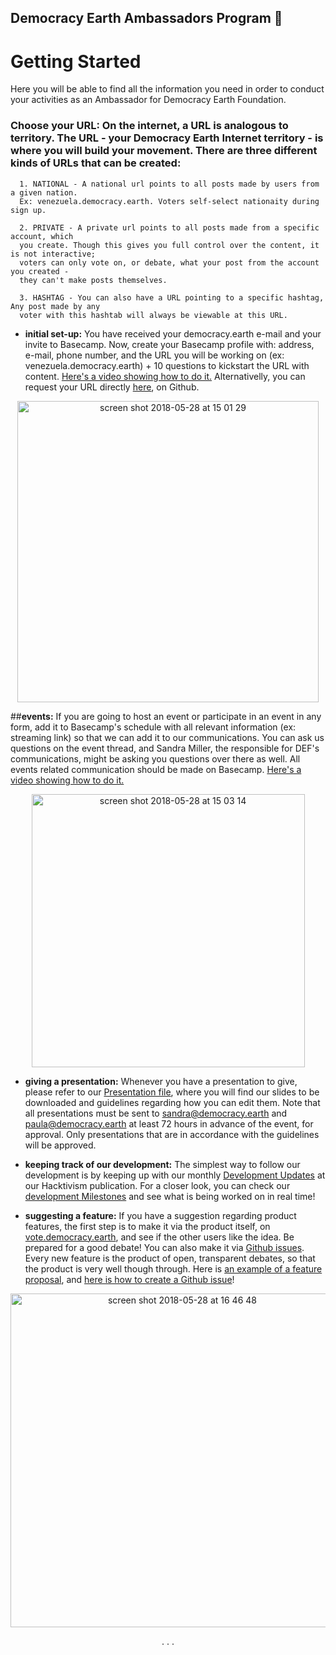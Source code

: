 ## Democracy Earth Ambassadors Program 🌿
# Getting Started

Here you will be able to find all the information you need in order to conduct your activities as an Ambassador for Democracy Earth Foundation.

### **Choose your URL:**  On the internet, a URL is analogous to territory. The URL - your Democracy Earth Internet territory -  is where you will build your movement. There are three different kinds of URLs that can be created:  


      1. NATIONAL - A national url points to all posts made by users from a given nation. 
      Ex: venezuela.democracy.earth. Voters self-select nationaity during sign up.

      2. PRIVATE - A private url points to all posts made from a specific account, which 
      you create. Though this gives you full control over the content, it is not interactive; 
      voters can only vote on, or debate, what your post from the account you created -  
      they can't make posts themselves.  

      3. HASHTAG - You can also have a URL pointing to a specific hashtag, Any post made by any
      voter with this hashtab will always be viewable at this URL.   

* **initial set-up:** You have received your democracy.earth e-mail and your invite to Basecamp. Now, create your Basecamp profile with: address, e-mail, phone number, and the URL you will be working on (ex: venezuela.democracy.earth) + 10 questions to kickstart the URL with content. [Here's a video showing how to do it.](https://drive.google.com/file/d/14Pxvgiks7Wbcr2n04XdyGIL1TGj19ZQI/view?usp=sharing) Alternativelly, you can request your URL directly [here](https://github.com/DemocracyEarth/sovereign/issues/305), on Github. 

<p align="center">
         <img width="482" alt="screen shot 2018-05-28 at 15 01 29" src="https://user-images.githubusercontent.com/18194034/40625328-0c5b35de-6288-11e8-8a66-5ed38af62a46.png">
         </p>

##**events:** If you are going to host an event or participate in an event in any form, add it to Basecamp's schedule with all relevant information (ex: streaming link) so that we can add it to our communications. You can ask us questions on the event thread, and Sandra Miller, the responsible for DEF's communications, might be asking you questions over there as well. All events related communication should be made on Basecamp. [Here's a video showing how to do it.](https://drive.google.com/file/d/1T0wtDWSeZfLomv_ttJBCJHaLMTP3mdCi/view?usp=sharing)

<p align="center">
         <img width="437" alt="screen shot 2018-05-28 at 15 03 14" src="https://user-images.githubusercontent.com/18194034/40625356-49c6f50c-6288-11e8-8d9d-85123c8f088b.png">
         </p>


* **giving a presentation:** Whenever you have a presentation to give, please refer to our [Presentation file](https://github.com/DemocracyEarth/ambassadors/blob/master/Presentations.md), where you will find our slides to be downloaded and guidelines regarding how you can edit them. Note that all presentations must be sent to sandra@democracy.earth and paula@democracy.earth at least 72 hours in advance of the event, for approval. Only presentations that are in accordance with the guidelines will be approved.

* **keeping track of our development:** The simplest way to follow our development is by keeping up with our monthly [Development Updates](https://words.democracy.earth/monthly-dev-update/home) at our Hacktivism publication. For a closer look, you can check our [development Milestones](https://github.com/DemocracyEarth/sovereign/milestones) and see what is being worked on in real time!

* **suggesting a feature:** If you have a suggestion regarding product features, the first step is to make it via the product itself, on [vote.democracy.earth](https://vote.democracy.earth/), and see if the other users like the idea. Be prepared for a good debate! You can also make it via [Github issues](https://github.com/DemocracyEarth/sovereign/issues). Every new feature is the product of open, transparent debates, so that the product is very well though through. Here is [an example of a feature proposal](https://github.com/DemocracyEarth/sovereign/issues/289), and [here is how to create a Github issue](https://www.youtube.com/watch?time_continue=47&v=jcx6wN8neAM)!

<p align="center">
         <img width="534" alt="screen shot 2018-05-28 at 16 46 48" src="https://user-images.githubusercontent.com/18194034/40627703-e314faac-6296-11e8-9fa0-289983456446.png">
         </p>


<p align="center">
         .   .   . 
         </p>
